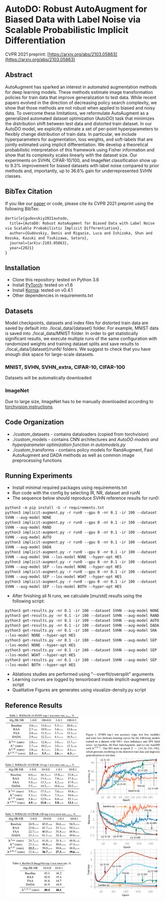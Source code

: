 # AutoDO: Robust AutoAugment for Biased Data with Label Noise via Scalable Probabilistic Implicit Differentiation
CVPR 2021 preprint: [https://arxiv.org/abs/2103.05863](https://arxiv.org/abs/2103.05863)

## Abstract
AutoAugment has sparked an interest in automated augmentation methods for deep learning models. These methods estimate image transformation policies for train data that improve generalization to test data. While recent papers evolved in the direction of decreasing policy search complexity, we show that those methods are not robust when applied to biased and noisy data. To overcome these limitations, we reformulate AutoAugment as a generalized automated dataset optimization (AutoDO) task that minimizes the distribution shift between test data and distorted train dataset. In our AutoDO model, we explicitly estimate a set of per-point hyperparameters to flexibly change distribution of train data. In particular, we include hyperparameters for augmentation, loss weights, and soft-labels that are jointly estimated using implicit differentiation. We develop a theoretical probabilistic interpretation of this framework using Fisher information and show that its complexity scales linearly with the dataset size. Our experiments on SVHN, CIFAR-10/100, and ImageNet classification show up to 9.3% improvement for biased datasets with label noise compared to prior methods and, importantly, up to 36.6% gain for underrepresented SVHN classes.

## BibTex Citation
If you like our [paper](https://arxiv.org/abs/2103.05863) or code, please cite its CVPR 2021 preprint using the following BibTex:
```
@article{gudovskiy2021autodo,
  title={AutoDO: Robust AutoAugment for Biased Data with Label Noise via Scalable Probabilistic Implicit Differentiation},
  author={Gudovskiy, Denis and Rigazio, Luca and Ishizaka, Shun and Kozuka, Kazuki and Tsukizawa, Sotaro},
  journal={arXiv:2103.05863},
  year={2021}
}
```

## Installation
- Clone this repository: tested on Python 3.6
- Install [PyTorch](http://pytorch.org/): tested on v1.6
- Install [Kornia](https://github.com/arraiyopensource/kornia): tested on v0.4.1
- Other dependencies in requirements.txt

## Datasets
Model checkpoints, datasets and index files for distorted train data are saved by default into ./local_data/{dataset} folder. For example, MNIST data is saved into ./local_data/MNIST folder. In order to get statistically significant results, we execute multiple runs of the same configuration with randomized weights and training dataset splits and save results to ./local_data/{dataset}/runN/ folders. We suggest to check that you have enough disk space for large-scale datasets.

### MNIST, SVHN, SVHN_extra, CIFAR-10, CIFAR-100
Datasets will be automatically downloaded

### ImageNet
Due to large size, ImageNet has to be manually downloaded according to [torchvision instructions](https://pytorch.org/docs/stable/_modules/torchvision/datasets/imagenet.html#ImageNet).

## Code Organization
- ./custom_datasets - contains dataloaders (copied from torchvision)
- ./custom_models - contains CNN architectures and *AutoDO models and hyperparameter optimization function in automodels.py*
- ./custom_transforms - contains policy models for RandAugment, Fast AutoAugment and DADA methods as well as common image preprocessing functions

## Running Experiments
- Install minimal required packages using requirements.txt
- Run code with the config by selecting IR, NR, dataset and runN
- The sequence below should reproduce SVHN reference results for run0:

```Shell
python3 -m pip install -U -r requirements.txt
python3 implicit-augment.py -r run0 --gpu 0 -nr 0.1 -ir 100 --dataset SVHN --aug-model NONE
python3 implicit-augment.py -r run0 --gpu 0 -nr 0.1 -ir 100 --dataset SVHN --aug-model RAND
python3 implicit-augment.py -r run0 --gpu 0 -nr 0.1 -ir 100 --dataset SVHN --aug-model AUTO
python3 implicit-augment.py -r run0 --gpu 0 -nr 0.1 -ir 100 --dataset SVHN --aug-model DADA
python3 implicit-augment.py -r run0 --gpu 0 -nr 0.1 -ir 100 --dataset SVHN --aug-model SHA --los-model NONE --hyper-opt HES
python3 implicit-augment.py -r run0 --gpu 0 -nr 0.1 -ir 100 --dataset SVHN --aug-model SEP --los-model NONE --hyper-opt HES
python3 implicit-augment.py -r run0 --gpu 0 -nr 0.1 -ir 100 --dataset SVHN --aug-model SEP --los-model WGHT --hyper-opt HES
python3 implicit-augment.py -r run0 --gpu 0 -nr 0.1 -ir 100 --dataset SVHN --aug-model SEP --los-model BOTH --hyper-opt HES
```

- After finishing all N runs, we calculate [mu/std] results using the following script:

```Shell
python3 get-results.py -nr 0.1 -ir 100 --dataset SVHN --aug-model NONE
python3 get-results.py -nr 0.1 -ir 100 --dataset SVHN --aug-model RAND
python3 get-results.py -nr 0.1 -ir 100 --dataset SVHN --aug-model AUTO
python3 get-results.py -nr 0.1 -ir 100 --dataset SVHN --aug-model DADA
python3 get-results.py -nr 0.1 -ir 100 --dataset SVHN --aug-model SHA --los-model NONE --hyper-opt HES
python3 get-results.py -nr 0.1 -ir 100 --dataset SVHN --aug-model SEP --los-model NONE --hyper-opt HES
python3 get-results.py -nr 0.1 -ir 100 --dataset SVHN --aug-model SEP --los-model WGHT --hyper-opt HES
python3 get-results.py -nr 0.1 -ir 100 --dataset SVHN --aug-model SEP --los-model BOTH --hyper-opt HES
```

- Ablations studies are performed using "--overfit/oversplit" arguments
- Learning curves are logged by tensorboard inside implicit-augment.py script
- Qualitative Figures are generates using visualize-density.py script

## Reference Results
![Reference Results](table.svg)

